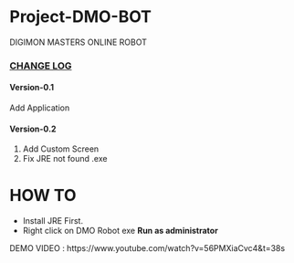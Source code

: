 # Project-DMO-BOT
DIGIMON MASTERS ONLINE ROBOT

<h3><u>CHANGE LOG</u></h3>
<h4>Version-0.1</h4>
<p>Add Application</p>
<h4>Version-0.2</h4>
<ol>
  <li>Add Custom Screen</li>
  <li>Fix JRE not found .exe</li>
</ol>

<H1>HOW TO</h1>
<ul>
  <li>Install JRE First.</li>
  <li>Right click on DMO Robot exe <b>Run as administrator</b></li>
</ul>

<p>DEMO VIDEO : https://www.youtube.com/watch?v=56PMXiaCvc4&t=38s</p>
